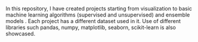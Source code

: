 In this repository, I have created projects starting from visualization to basic machine learning algorithms (supervised and unsupervised) and ensemble models . Each project has a different dataset used in it. Use of different libraries such pandas, numpy, matplotlib, seaborn, scikit-learn is also showcased. 

